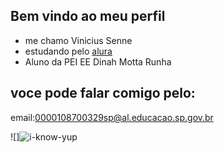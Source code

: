 ## Bem vindo ao meu perfil
- me chamo Vinicius Senne
- estudando pelo [alura](https://alura.com.br)
- Aluno da PEI EE Dinah Motta Runha
 ## voce pode falar comigo pelo:
 email:0000108700329sp@al.educacao.sp.gov.br

 ![]![i-know-yup](https://github.com/user-attachments/assets/858d0091-1516-4210-ab1f-601a3faccb18)

